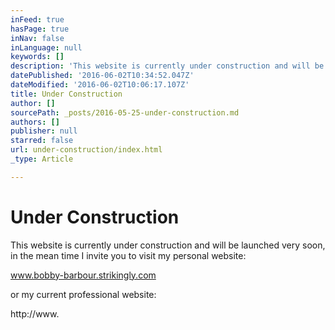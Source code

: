 ```yaml
---
inFeed: true
hasPage: true
inNav: false
inLanguage: null
keywords: []
description: 'This website is currently under construction and will be launched very soon, in the mean time I invite you to visit my personal website:'
datePublished: '2016-06-02T10:34:52.047Z'
dateModified: '2016-06-02T10:06:17.107Z'
title: Under Construction
author: []
sourcePath: _posts/2016-05-25-under-construction.md
authors: []
publisher: null
starred: false
url: under-construction/index.html
_type: Article

---
```

# Under Construction

This website is currently under construction and will be launched very soon, in the mean time I invite you to visit my personal website:

www.bobby-barbour.strikingly.com 

or my current professional website:

http://www.
